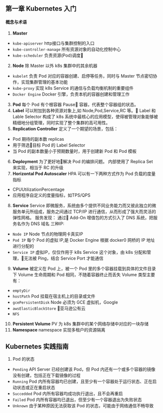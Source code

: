 ## 第一章 Kubernetes 入门
#### 概念与术语
1. **Master**
  - `kube-apiserver` http接口与集群控制的入口
  - `kube-controller-manage` 所有资源对象的自动化控制中心
  - `kube-scheduler` 负责资源(Pod)调度
2. **Node**
  除 Master 以外 k8s 集群中的其余机器
  - `kubelet` 负责 Pod 对应的容器创建、启停等任务，同时与 Master 节点密切协作，实现集群管理的基本功能
  - `kube-proxy` 实现 k8s Service 的通信与负载均衡机制的重要组件
  - `Docker Engine` Docker 引擎，负责本机的容器创建和管理工作
3. **Pod**
  每个 Pod 有个根容器 Pause 容器，代表整个容器组的状态。
4. **Label**
  可以附加到各种资源对象上,如 Node,Pod,Service,RC 等。
  Label 和 Lable Selector 构成了 k8s 系统中最核心的应用模型，使得被管理对象能够被精细地分组管理，同时实现了整个集群的高可用性。
5. **Replication Controller**
  定义了一个期望的场景，包括：
  - Pod 期待的副本数 replicas
  - 用于筛选目标 Pod 的 Label Selector
  - 当 Pod 的副本数量小于预期数量时，用于创建新 Pod 和 Pod 模板
6. **Deployment**
  为了更好地解决 Pod 的编排问题。
  内部使用了 Replica Set 来实现，相当于 RC 的升级
7. **Horizontal Pod Autoscaler**
  HPA 可以有一下两种方式作为 Pod 负载的度量指标
  - CPUUtilizationPercentage
  - 应用程序自定义的度量指标，如TPS/QPS
8. **Service**
  Service 即微服务，系统由多个提供不同业务能力而又彼此独立的微服务单元所组成，服务之间通过 TCP/IP 进行通信，从而形成了强大而灵活的弹性网格。
  服务发现： 通过 Add-On 增值包的方式引入了 DNS 系统，把服务名作为 DNS 域名
  三种IP:
  - `Node IP` Node 节点的物理网卡真实IP
  - `Pod IP` 每个 Pod 的虚拟 IP,是 Docker Engine 根据 docker0 网桥的 IP 地址进行分配的
  - `Service IP` 虚拟IP，仅仅作用于 k8s Service 这个对象，由 k8s 分配和管理，无法被 Ping，结合 Service Port 才能通信
9. **Volume**
  被定义在 Pod 上，被一个 Pod 里的多个容器挂载到具体的文件目录下
  Volume 生命周期和 Pod 相同，不随着容器终止而丢失
  Volume 类型主要有：
  - `emptyDir`
  - `hostPath` Pod 挂载在宿主机上的目录或文件
  - `gcePersistentDisk` Node 必须为 GCE 虚拟机，Google
  - `awsElasticBlockStore` 亚马逊公有云
  - `NFS`
10. **Persistent Volume**
  PV 为 k8s 集群中的某个网络存储中对应的一块存储
11. **Namespace**
  namespace 实现多租户的资源隔离

## Kubernetes 实践指南
1. Pod 的状态
  - `Pending` API Server 已经创建该 Pod，但 Pod 内还有一个或多个容器的镜像没有创建，包括正在下载镜像的过程
  - `Running` Pod 内所有容器均已创建，且至少有一个容器处于运行状态、正在启动状态或正在重启状态
  - `Succedded` Pod 内所有容器均成功执行退出，且不会再重启
  - `Failed` Pod 内所有容器均已退出，但至少有一个容器退出为失败状态
  - `Unknown` 由于某种原因无法获取该 Pod 的状态，可能由于网络通信不畅导致